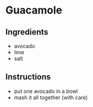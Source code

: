 # Guacamole
## Ingredients
* avocado
* lime
* salt
## Instructions 
* put one avocado in a bowl
* mash it all together (with care)
